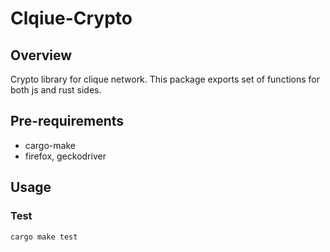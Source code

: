 # Clqiue-Crypto

## Overview
Crypto library for clique network. This package exports set of functions for both js and rust sides.

## Pre-requirements
- cargo-make
- firefox, geckodriver

## Usage

### Test

```bash
cargo make test
```
